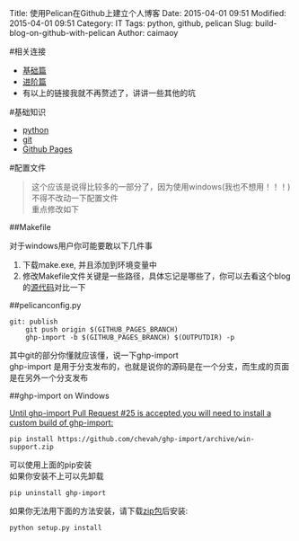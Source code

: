 Title: 使用Pelican在Github上建立个人博客
Date: 2015-04-01 09:51
Modified: 2015-04-01 09:51
Category: IT
Tags: python, github, pelican
Slug: build-blog-on-github-with-pelican
Author: caimaoy

#相关连接
- [基础篇](http://www.xycoding.com/articles/2013/11/21/blog-create)
- [进阶篇](http://www.xycoding.com/articles/2013/11/22/blog-advance)  
- 有以上的链接我就不再赘述了，讲讲一些其他的坑


#基础知识
- [python](http://python.org/)
- [git](http://git-scm.com/)
- [Github Pages](https://pages.github.com/)


#配置文件
>这个应该是说得比较多的一部分了，因为使用windows(我也不想用！！！)不得不改动一下配置文件  
重点修改如下


##Makefile

对于windows用户你可能要敢以下几件事

1. 下载make.exe, 并且添加到环境变量中
2. 修改Makefile文件关键是一些路径，具体忘记是哪些了，你可以去看这个blog的[源代码](http://github.com/caimaoy)对比一下


##pelicanconfig.py

```shell
git: publish
    git push origin $(GITHUB_PAGES_BRANCH)
	ghp-import -b $(GITHUB_PAGES_BRANCH) $(OUTPUTDIR) -p
```

其中git的部分你懂就应该懂，说一下ghp-import  
ghp-import 是用于分支发布的，也就是说你的源码是在一个分支，而生成的页面是在另外一个分支发布

##ghp-import on Windows

[Until ghp-import Pull Request #25 is accepted,you will need to install a custom build of ghp-import:](http://docs.getpelican.com/en/latest/tips.html#publishing-to-github)  

```
pip install https://github.com/chevah/ghp-import/archive/win-support.zip
```

可以使用上面的pip安装  
如果你安装不上可以先卸载

```
pip uninstall ghp-import
```
如果你无法用下面的方法安装，请下载[zip包](https://github.com/chevah/ghp-import/archive/win-support.zip)后安装:
```
python setup.py install
```
